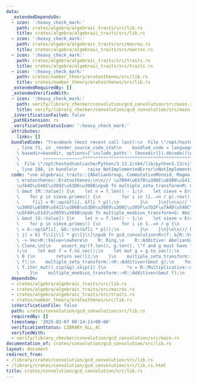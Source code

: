 ```yaml
---
data:
  _extendedDependsOn:
  - icon: ':heavy_check_mark:'
    path: crates/algebra/algebraic_traits/src/lib.rs
    title: crates/algebra/algebraic_traits/src/lib.rs
  - icon: ':heavy_check_mark:'
    path: crates/algebra/algebraic_traits/src/macros.rs
    title: crates/algebra/algebraic_traits/src/macros.rs
  - icon: ':heavy_check_mark:'
    path: crates/algebra/algebraic_traits/src/traits.rs
    title: crates/algebra/algebraic_traits/src/traits.rs
  - icon: ':heavy_check_mark:'
    path: crates/number_theory/eratosthenes/src/lib.rs
    title: crates/number_theory/eratosthenes/src/lib.rs
  _extendedRequiredBy: []
  _extendedVerifiedWith:
  - icon: ':heavy_check_mark:'
    path: verify/library_checker/convolution/gcd_convolution/src/main.rs
    title: verify/library_checker/convolution/gcd_convolution/src/main.rs
  _isVerificationFailed: false
  _pathExtension: rs
  _verificationStatusIcon: ':heavy_check_mark:'
  attributes:
    links: []
  bundledCode: "Traceback (most recent call last):\n  File \"/opt/hostedtoolcache/Python/3.13.2/x64/lib/python3.13/site-packages/onlinejudge_verify/documentation/build.py\"\
    , line 71, in _render_source_code_stat\n    bundled_code = language.bundle(stat.path,\
    \ basedir=basedir, options={'include_paths': [basedir]}).decode()\n          \
    \         ~~~~~~~~~~~~~~~^^^^^^^^^^^^^^^^^^^^^^^^^^^^^^^^^^^^^^^^^^^^^^^^^^^^^^^^^^^^^^^^^^\n\
    \  File \"/opt/hostedtoolcache/Python/3.13.2/x64/lib/python3.13/site-packages/onlinejudge_verify/languages/rust.py\"\
    , line 288, in bundle\n    raise NotImplementedError\nNotImplementedError\n"
  code: "use algebraic_traits::{AbelianGroup, CommutativeMonoid, Magma, Ring};\nuse\
    \ eratosthenes::Eratosthenes;\n\n/// \u7D04\u6570\u306E\u65B9\u5411\u306B\u7D2F\
    \u7A4D\u548C\u3092\u53D6\u308B\npub fn multiple_zeta_transform<M: CommutativeMonoid>(f:\
    \ &mut [M::Value]) {\n    let n = f.len() - 1;\n    let sieve = Eratosthenes::new(n);\n\
    \    for p in sieve.primes() {\n        for i in (1..=n / p).rev() {\n       \
    \     f[i] = M::op(&f[i], &f[i * p]);\n        }\n    }\n}\n\n/// \u7D04\u6570\
    \u306E\u65B9\u5411\u306B\u53D6\u3089\u308C\u305F\u7D2F\u7A4D\u548C\u304B\u3089\
    \u5FA9\u5143\u3059\u308B\npub fn multiple_moebius_transform<G: AbelianGroup>(f:\
    \ &mut [G::Value]) {\n    let n = f.len() - 1;\n    let sieve = Eratosthenes::new(n);\n\
    \    for p in sieve.primes() {\n        for i in 1..=n / p {\n            f[i]\
    \ = G::op(&f[i], &G::inv(&f[i * p]));\n        }\n    }\n}\n\n/// h\\[k\\] = sum_{gcd(i,\
    \ j) = k} f\\[i\\] * g\\[j\\]\npub fn gcd_convolution<R>(f: &[R::Value], g: &[R::Value])\
    \ -> Vec<R::Value>\nwhere\n    R: Ring,\n    R::Additive: AbelianGroup,\n    R::Value:\
    \ Clone,\n{\n    assert_eq!(f.len(), g.len(), \"f and g must have the same length\"\
    );\n    let mut f = f.to_vec();\n    let mut g = g.to_vec();\n    if f.len() ==\
    \ 0 {\n        return vec![];\n    }\n    multiple_zeta_transform::<R::Additive>(&mut\
    \ f);\n    multiple_zeta_transform::<R::Additive>(&mut g);\n    for (x, y) in\
    \ f.iter_mut().zip(&g).skip(1) {\n        *x = R::Multiplicative::op(x, y);\n\
    \    }\n    multiple_moebius_transform::<R::Additive>(&mut f);\n    f\n}\n"
  dependsOn:
  - crates/algebra/algebraic_traits/src/lib.rs
  - crates/algebra/algebraic_traits/src/macros.rs
  - crates/algebra/algebraic_traits/src/traits.rs
  - crates/number_theory/eratosthenes/src/lib.rs
  isVerificationFile: false
  path: crates/convolution/gcd_convolution/src/lib.rs
  requiredBy: []
  timestamp: '2025-03-07 00:14:11+00:00'
  verificationStatus: LIBRARY_ALL_AC
  verifiedWith:
  - verify/library_checker/convolution/gcd_convolution/src/main.rs
documentation_of: crates/convolution/gcd_convolution/src/lib.rs
layout: document
redirect_from:
- /library/crates/convolution/gcd_convolution/src/lib.rs
- /library/crates/convolution/gcd_convolution/src/lib.rs.html
title: crates/convolution/gcd_convolution/src/lib.rs
---
```

